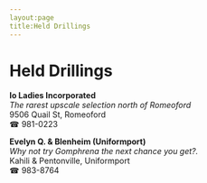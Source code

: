 ```yaml
---
layout:page
title:Held Drillings
---
```

# Held Drillings

**Io Ladies Incorporated**  
_The rarest upscale selection north of Romeoford_  
9506 Quail St, Romeoford  
☎ 981-0223



**Evelyn Q. & Blenheim (Uniformport)**  
_Why not try Gomphrena the next chance you get?._  
Kahili & Pentonville, Uniformport  
☎ 983-8764



